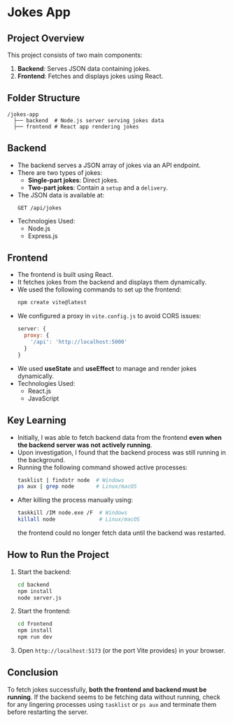 # Jokes App

## Project Overview
This project consists of two main components:
1. **Backend**: Serves JSON data containing jokes.
2. **Frontend**: Fetches and displays jokes using React.

## Folder Structure
```
/jokes-app
  ├── backend  # Node.js server serving jokes data
  ├── frontend # React app rendering jokes
```

## Backend
- The backend serves a JSON array of jokes via an API endpoint.
- There are two types of jokes:
  - **Single-part jokes**: Direct jokes.
  - **Two-part jokes**: Contain a `setup` and a `delivery`.
- The JSON data is available at:
  ```
  GET /api/jokes
  ```
- Technologies Used:
  - Node.js
  - Express.js

## Frontend
- The frontend is built using React.
- It fetches jokes from the backend and displays them dynamically.
- We used the following commands to set up the frontend:
  ```sh
  npm create vite@latest
  ```
- We configured a proxy in `vite.config.js` to avoid CORS issues:
  ```js
  server: {
    proxy: {
      '/api': 'http://localhost:5000'
    }
  }
  ```
- We used **useState** and **useEffect** to manage and render jokes dynamically.
- Technologies Used:
  - React.js
  - JavaScript

## Key Learning
- Initially, I was able to fetch backend data from the frontend **even when the backend server was not actively running**.
- Upon investigation, I found that the backend process was still running in the background.
- Running the following command showed active processes:
  ```sh
  tasklist | findstr node  # Windows
  ps aux | grep node       # Linux/macOS
  ```
- After killing the process manually using:
  ```sh
  taskkill /IM node.exe /F  # Windows
  killall node              # Linux/macOS
  ```
  the frontend could no longer fetch data until the backend was restarted.

## How to Run the Project
1. Start the backend:
   ```sh
   cd backend
   npm install
   node server.js
   ```
2. Start the frontend:
   ```sh
   cd frontend
   npm install
   npm run dev
   ```
3. Open `http://localhost:5173` (or the port Vite provides) in your browser.

## Conclusion
To fetch jokes successfully, **both the frontend and backend must be running**. If the backend seems to be fetching data without running, check for any lingering processes using `tasklist` or `ps aux` and terminate them before restarting the server.

